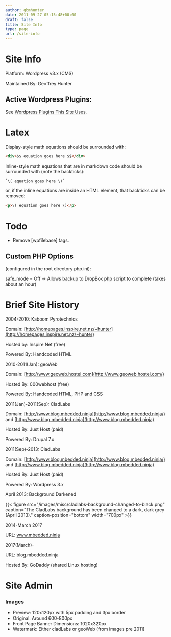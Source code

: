 ```yaml
---
author: gbmhunter
date: 2011-09-27 05:15:48+00:00
draft: false
title: Site Info
type: page
url: /site-info
---
```


# Site Info
Platform: Wordpress v3.x (CMS)  

Maintained By: Geoffrey Hunter  

## Active Wordpress Plugins:

See [Wordpress Plugins This Site Uses](http://blog.mbedded.ninja/programming/website-design/wordpress/wordpress-plugins-that-this-site-uses).

# Latex

Display-style math equations should be surrounded with:

```html
<div>$$ equation goes here $$</div>
```

Inline-style math equations that are in markdown code should be surrounded with (note the backticks):

```html
`\( equation goes here \)`
```

or, if the inline equations are inside an HTML element, that backticks can be removed:

```html
<p>\( equation goes here \)</p>
```

# Todo

* Remove [wpfilebase] tags.

## Custom PHP Options

(configured in the root directory php.ini):

safe_mode = Off  -> Allows backup to DropBox php script to complete (takes about an hour)

# Brief Site History

2004-2010: Kaboom Pyrotechnics  

 Domain: [http://homepages.inspire.net.nz/~hunter](http://homepages.inspire.net.nz/~hunter)  

 Hosted by: Inspire Net (free)  

 Powered By: Handcoded HTML

2010-2011(Jan): geoWeb  

 Domain: [http://www.geoweb.hostei.com](http://www.geoweb.hostei.com/)  

 Hosted By: 000webhost (free)  

 Powered By: Handcoded HTML, PHP and CSS

2011(Jan)-2011(Sep): CladLabs  

 Domain: [http://www.blog.mbedded.ninja](http://www.blog.mbedded.ninja/) and [http://www.blog.mbedded.ninja](http://www.blog.mbedded.ninja)  

 Hosted By: Just Host (paid)  

 Powered By: Drupal 7.x

2011(Sep)-2013: CladLabs  

 Domain: [http://www.blog.mbedded.ninja](http://www.blog.mbedded.ninja/) and [http://www.blog.mbedded.ninja](http://www.blog.mbedded.ninja)  

 Hosted By: Just Host (paid)  

 Powered By: Wordpress 3.x

April 2013: Background Darkened

{{< figure src="/images/misc/cladlabs-background-changed-to-black.png" caption="The CladLabs background has been changed to a dark, dark grey (April 2013)." caption-position="bottom" width="700px" >}}


2014-March 2017  

URL: www.mbedded.ninja  

  
2017(March)-  

URL: blog.mbedded.ninja  

Hosted By: GoDaddy (shared Linux hosting)


# Site Admin

### Images

* Preview: 120x120px with 5px padding and 3px border
* Original: Around 600-800px
* Front Page Banner Dimensions: 1020x320px
* Watermark: Either cladLabs or geoWeb (from images pre 2011)
